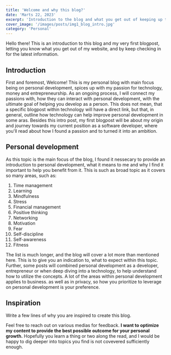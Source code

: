 ```yaml
---
title: 'Welcome and why this blog?'
date: 'Marts 22, 2023'
excerpt: 'Introduction to the blog and what you get out of keeping up to date with the information.'
cover_image: '/images/posts/img1_blog_intro.jpg'
category: 'Personal'
---
```


Hello there! This is an introduction to this blog and my very first blogpost, letting you know what you get out of my website, and by keep checking in for the latest information.

## Introduction

First and foremost, Welcome! This is my personal blog with main focus being on personal development, spices up with my passion for technology, money and entrepreneurship. As an ongoing process, I will connect my passions with, how they can interact with personal development, with the ultimate goal of helping you develop as a person. This does not mean, that a specific blogpost within technology will have a direct link, but that, in general, outline how technology can help improve personal development in some aras. Besides this intro post, my first blogpost will be about my origin and journey towards my current position as a software developer, where you'll read about how I found a passion and to turned it into an ambition.

## Personal development

As this topic is the main focus of the blog, I found it nessecary to provide an introduction to personal development, what it means to me and why I find it important to help you benefit from it. This is such as broad topic as it covers so many areas, such as:

1. Time management
2. Learning
3. Mindfulness
4. Stress
5. Financial management
6. Positive thinking
7. Networking
8. Motivation
9. Fear
10. Self-discipline
11. Self-awareness
12. Fitness

The list is much longer, and the blog will cover a lot more than mentioned here. This is to give you an indication to, what to expect within this topic. Further, some posts will combined personal development as a developer, entrepreneur or when deep diving into a technology, to help understand how to utilize the concepts. A lot of the areas within personal development applies to business. as well as in privacy, so how you prioritize to leverage on personal development is your preference.

## Inspiration

Write a few lines of why you are inspired to create this blog.

Feel free to reach out on various medias for feedback. **I want to optimize my content to provide the best possible outcome for your personal growth.** Hopefully you learn a thing or two along the read, and I would be happy to dig deeper into topics you find is not covevered sufficiently enough.
